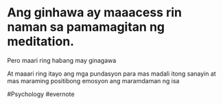# Ang ginhawa ay maaacess rin naman sa pamamagitan ng meditation.

Pero maari ring habang may ginagawa

At maaari ring itayo ang mga pundasyon para mas madali itong sanayin at mas maraming positibong emosyon ang maramdaman ng isa

\#Psychology #evernote

